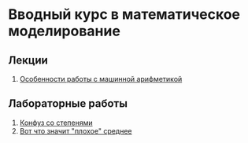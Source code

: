 # Вводный курс в математическое моделирование

## Лекции

1. [Особенности работы с машинной арифметикой](theory/numbers.md)

## Лабораторные работы

1. [Конфуз со степенями](practice/Trouble%20with%20powers.ipynb)
2. [Вот что значит "плохое" среднее](practice/What%20does%20mean%20mean%20mean.ipynb)
